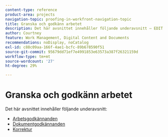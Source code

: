 ```yaml
---
content-type: reference
product-area: projects
navigation-topic: proofing-in-workfront-navigation-topic
title: Granska och godkänn arbetet
description: Det här avsnittet innehåller följande underavsnitt – EDIT ME.
author: Courtney
feature: Work Management, Digital Content and Documents
recommendations: noDisplay, noCatalog
exl-id: c88c09aa-166f-4ae1-bcfc-89b678590f51
source-git-commit: 95679dd71ef7e4991853e63573a387f26321159d
workflow-type: tm+mt
source-wordcount: '27'
ht-degree: 29%

---
```


# Granska och godkänn arbetet

Det här avsnittet innehåller följande underavsnitt:

<!-- * [Limited document and proof decision for non-paid users overview](/help/quicksilver/review-and-approve-work/proof-doc-decision-limits.md) -->
* [Arbetsgodkännanden](../review-and-approve-work/manage-approvals/manage-approvals.md)
* [Dokumentgodkännanden](../review-and-approve-work/document-reviews-and-approvals/document-reviews-and-approvals.md)
* [Korrektur](../review-and-approve-work/proofing/proofing.md)

